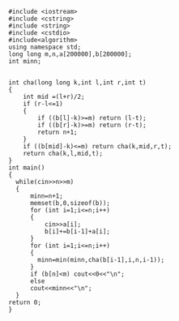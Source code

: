     #include <iostream>
    #include <cstring>
    #include <string>
    #include <cstdio>
    #include<algorithm>
    using namespace std;
    long long m,n,a[200000],b[200000];
    int minn;
    
    
    int cha(long long k,int l,int r,int t)
    {
        int mid =(l+r)/2;
        if (r-l<=1)
        {
            if ((b[l]-k)>=m) return (l-t);
            if ((b[r]-k)>=m) return (r-t);
            return n+1;
        }
        if ((b[mid]-k)<=m) return cha(k,mid,r,t);
        return cha(k,l,mid,t);
    }
    int main()
    {
      while(cin>>n>>m)
      {
          minn=n+1;
          memset(b,0,sizeof(b));
          for (int i=1;i<=n;i++)
          {
              cin>>a[i];
              b[i]+=b[i-1]+a[i];
          }
          for (int i=1;i<=n;i++)
          {
            minn=min(minn,cha(b[i-1],i,n,i-1));
          }
          if (b[n]<m) cout<<0<<"\n";
          else
          cout<<minn<<"\n";
      }
    return 0;
    }
